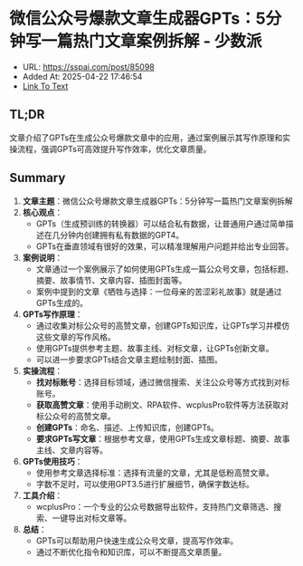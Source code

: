 # 微信公众号爆款文章生成器GPTs：5分钟写一篇热门文章案例拆解 - 少数派
- URL: https://sspai.com/post/85098
- Added At: 2025-04-22 17:46:54
- [Link To Text](2025-04-22-微信公众号爆款文章生成器gpts：5分钟写一篇热门文章案例拆解---少数派_raw.md)

## TL;DR
文章介绍了GPTs在生成公众号爆款文章中的应用，通过案例展示其写作原理和实操流程，强调GPTs可高效提升写作效率，优化文章质量。

## Summary
1. **文章主题**：微信公众号爆款文章生成器GPTs：5分钟写一篇热门文章案例拆解
2. **核心观点**：
   - GPTs（生成预训练的转换器）可以结合私有数据，让普通用户通过简单描述在几分钟内创建拥有私有数据的GPT4。
   - GPTs在垂直领域有很好的效果，可以精准理解用户问题并给出专业回答。
3. **案例说明**：
   - 文章通过一个案例展示了如何使用GPTs生成一篇公众号文章，包括标题、摘要、故事情节、文章内容、插图封面等。
   - 案例中提到的文章《牺牲与选择：一位母亲的苦涩彩礼故事》就是通过GPTs生成的。
4. **GPTs写作原理**：
   - 通过收集对标公众号的高赞文章，创建GPTs知识库，让GPTs学习并模仿这些文章的写作风格。
   - 使用GPTs提供参考主题、故事主线、对标文章，让GPTs创新文章。
   - 可以进一步要求GPTs结合文章主题绘制封面、插图。
5. **实操流程**：
   - **找对标账号**：选择目标领域，通过微信搜索、关注公众号等方式找到对标账号。
   - **获取高赞文章**：使用手动刷文、RPA软件、wcplusPro软件等方法获取对标公众号的高赞文章。
   - **创建GPTs**：命名、描述、上传知识库，创建GPTs。
   - **要求GPTs写文章**：根据参考文章，使用GPTs生成文章标题、摘要、故事主线、文章内容等。
6. **GPTs使用技巧**：
   - 使用参考文章选择标准：选择有流量的文章，尤其是低粉高赞文章。
   - 字数不足时，可以使用GPT3.5进行扩展细节，确保字数达标。
7. **工具介绍**：
   - wcplusPro：一个专业的公众号数据导出软件，支持热门文章筛选、搜索、一键导出对标文章等。
8. **总结**：
   - GPTs可以帮助用户快速生成公众号文章，提高写作效率。
   - 通过不断优化指令和知识库，可以不断提高文章质量。
